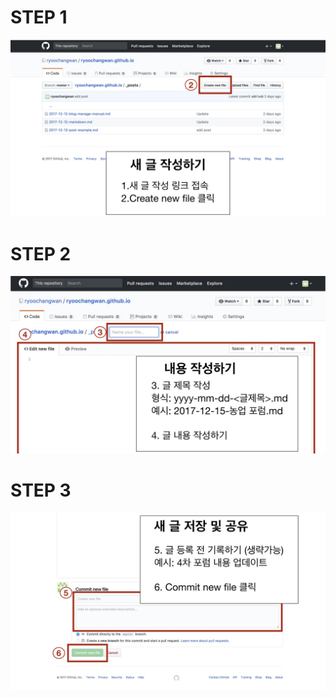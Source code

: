 # STEP 1

![메뉴얼1](/assets/manual1-min.jpeg)

# STEP 2

![메뉴얼1](/assets/manual2-min.jpeg)

# STEP 3

![메뉴얼1](/assets/manual3-min.jpeg)
